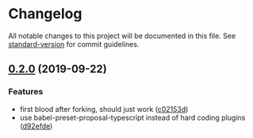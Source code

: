 # Changelog

All notable changes to this project will be documented in this file. See [standard-version](https://github.com/conventional-changelog/standard-version) for commit guidelines.

## [0.2.0](https://github.com/rx-ts/rollup-plugin-ts/compare/v1.1.64...v0.2.0) (2019-09-22)


### Features

* first blood after forking, should just work ([c02153d](https://github.com/rx-ts/rollup-plugin-ts/commit/c02153d))
* use babel-preset-proposal-typescript instead of hard coding plugins ([d92efde](https://github.com/rx-ts/rollup-plugin-ts/commit/d92efde))
